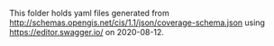 This folder holds yaml files generated from
http://schemas.opengis.net/cis/1.1/json/coverage-schema.json using
https://editor.swagger.io/ on 2020-08-12.
